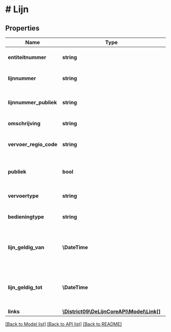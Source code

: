 # # Lijn

## Properties

Name | Type | Description | Notes
------------ | ------------- | ------------- | -------------
**entiteitnummer** | **string** | entiteit nummer (key waarde) |
**lijnnummer** | **string** | intern lijn nummer (key waarde) |
**lijnnummer_publiek** | **string** | lijn nummer zoals gekend voor de reizigerr |
**omschrijving** | **string** | omschrijving van de lijn |
**vervoer_regio_code** | **string** | code van de vervoerregio waar de lijn zich bevindt |
**publiek** | **bool** | is de lijn toegankelijk voor het publiek |
**vervoertype** | **string** | het vervoerstype van de lijn |
**bedieningtype** | **string** | het bedieningtype van de lijn |
**lijn_geldig_van** | **\DateTime** | de start datum van de dienstregeling zoals die momenteel geldt |
**lijn_geldig_tot** | **\DateTime** | de eind datum van de dienstregeling zoals die momenteel geldt |
**links** | [**\District09\DeLijnCoreAPI\Model\Link[]**](Link.md) |  | [optional]

[[Back to Model list]](../../README.md#models) [[Back to API list]](../../README.md#endpoints) [[Back to README]](../../README.md)
